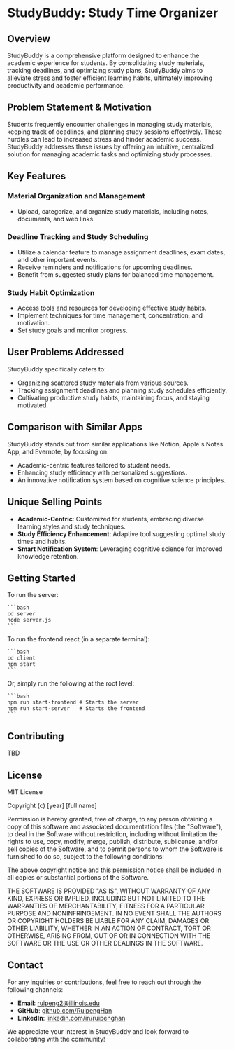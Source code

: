 # StudyBuddy: Study Time Organizer

## Overview

StudyBuddy is a comprehensive platform designed to enhance the academic experience for students. By consolidating study materials, tracking deadlines, and optimizing study plans, StudyBuddy aims to alleviate stress and foster efficient learning habits, ultimately improving productivity and academic performance.

## Problem Statement & Motivation

Students frequently encounter challenges in managing study materials, keeping track of deadlines, and planning study sessions effectively. These hurdles can lead to increased stress and hinder academic success. StudyBuddy addresses these issues by offering an intuitive, centralized solution for managing academic tasks and optimizing study processes.

## Key Features

### Material Organization and Management

- Upload, categorize, and organize study materials, including notes, documents, and web links.

### Deadline Tracking and Study Scheduling

- Utilize a calendar feature to manage assignment deadlines, exam dates, and other important events.
- Receive reminders and notifications for upcoming deadlines.
- Benefit from suggested study plans for balanced time management.

### Study Habit Optimization

- Access tools and resources for developing effective study habits.
- Implement techniques for time management, concentration, and motivation.
- Set study goals and monitor progress.

## User Problems Addressed

StudyBuddy specifically caters to:

- Organizing scattered study materials from various sources.
- Tracking assignment deadlines and planning study schedules efficiently.
- Cultivating productive study habits, maintaining focus, and staying motivated.

## Comparison with Similar Apps

StudyBuddy stands out from similar applications like Notion, Apple's Notes App, and Evernote, by focusing on:

- Academic-centric features tailored to student needs.
- Enhancing study efficiency with personalized suggestions.
- An innovative notification system based on cognitive science principles.

## Unique Selling Points

- **Academic-Centric**: Customized for students, embracing diverse learning styles and study techniques.
- **Study Efficiency Enhancement**: Adaptive tool suggesting optimal study times and habits.
- **Smart Notification System**: Leveraging cognitive science for improved knowledge retention.

## Getting Started

To run the server:

    ```bash
    cd server
    node server.js
    ```

To run the frontend react (in a separate terminal):

    ```bash
    cd client
    npm start
    ```

Or, simply run the following at the root level:

    ```bash
    npm run start-frontend # Starts the server
    npm run start-server   # Starts the frontend
    ```

## Contributing

TBD

## License

MIT License

Copyright (c) [year] [full name]

Permission is hereby granted, free of charge, to any person obtaining a copy
of this software and associated documentation files (the "Software"), to deal
in the Software without restriction, including without limitation the rights
to use, copy, modify, merge, publish, distribute, sublicense, and/or sell
copies of the Software, and to permit persons to whom the Software is
furnished to do so, subject to the following conditions:

The above copyright notice and this permission notice shall be included in all
copies or substantial portions of the Software.

THE SOFTWARE IS PROVIDED "AS IS", WITHOUT WARRANTY OF ANY KIND, EXPRESS OR
IMPLIED, INCLUDING BUT NOT LIMITED TO THE WARRANTIES OF MERCHANTABILITY,
FITNESS FOR A PARTICULAR PURPOSE AND NONINFRINGEMENT. IN NO EVENT SHALL THE
AUTHORS OR COPYRIGHT HOLDERS BE LIABLE FOR ANY CLAIM, DAMAGES OR OTHER
LIABILITY, WHETHER IN AN ACTION OF CONTRACT, TORT OR OTHERWISE, ARISING FROM,
OUT OF OR IN CONNECTION WITH THE SOFTWARE OR THE USE OR OTHER DEALINGS IN THE
SOFTWARE.

## Contact

For any inquiries or contributions, feel free to reach out through the following channels:

- **Email**: [ruipeng2@illinois.edu](mailto:ruipeng2@illinois.com)
- **GitHub**: [github.com/RuipengHan](https://github.com/RuipengHan)
- **LinkedIn**: [linkedin.com/in/ruipenghan](https://www.linkedin.com/in/ruipenghan/)

We appreciate your interest in StudyBuddy and look forward to collaborating with the community!
